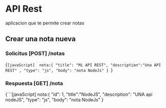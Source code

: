 # API Rest 
aplicacion que te permite crear notas 

## Crear una nota nueva 

### Solicitus [POST] /notas
   {```[javaScript] 
        nota:{
            "title": "Mi API REST",
            "description":"Una API REST" ,
            "type": "js",
            "body": "nota NodeJs"
        }
    ```}
### Respuesta [GET] /nota
{```[javaScript] 
    nota:{
            "id": 1,
            "title":"NodeJS",
            "description": "UNA api nodeJS",
            "type": "js",
            "body": "nota NodeJs"
        }
```}


